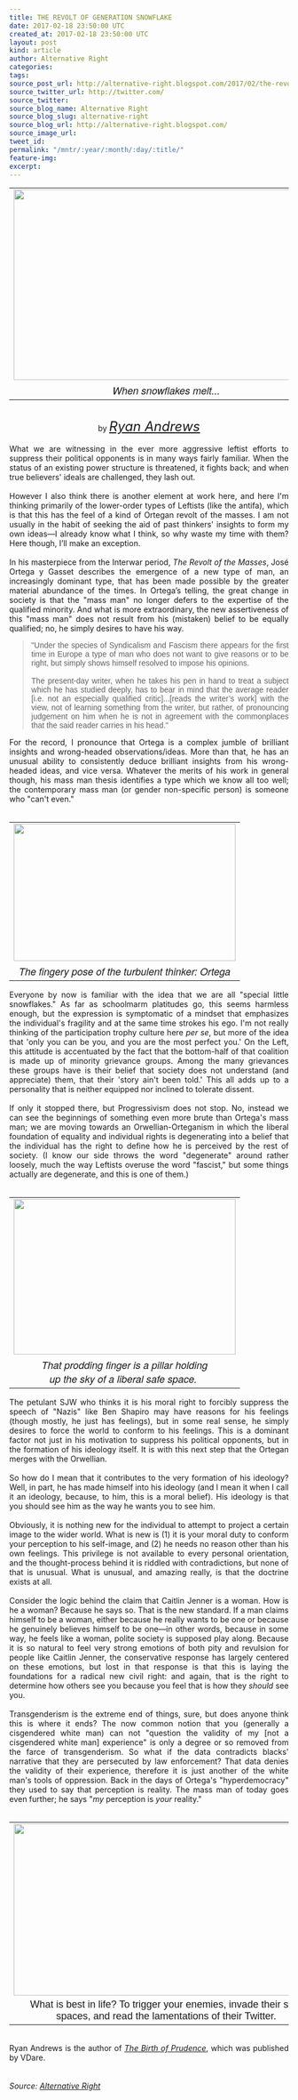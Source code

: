 ```yaml
---
title: THE REVOLT OF GENERATION SNOWFLAKE
date: 2017-02-18 23:50:00 UTC
created_at: 2017-02-18 23:50:00 UTC
layout: post
kind: article
author: Alternative Right
categories: 
tags: 
source_post_url: http://alternative-right.blogspot.com/2017/02/the-revolt-of-generation-snowflake.html
source_twitter_url: http://twitter.com/
source_twitter: 
source_blog_name: Alternative Right
source_blog_slug: alternative-right
source_blog_url: http://alternative-right.blogspot.com/
source_image_url: 
tweet_id: 
permalink: "/mntr/:year/:month/:day/:title/"
feature-img: 
excerpt: 
---
```

<div dir="ltr" style="text-align: left;"><div style="text-align: center;"><div class="separator" style="clear: both; text-align: center;"></div><table align="center" cellpadding="0" cellspacing="0" class="tr-caption-container" style="margin-left: auto; margin-right: auto; text-align: center;"><tbody><tr><td style="text-align: center;"><a href="https://1.bp.blogspot.com/-R3FST5FyV6w/WKjWUAZk0MI/AAAAAAAAVhA/0ZBTtKeTV8Uspq9tL2wk5_j9xjnM4DaYQCLcB/s1600/imageedit_1_2818235985.jpg" style="margin-left: auto; margin-right: auto;"><img border="0" height="343" src="https://1.bp.blogspot.com/-R3FST5FyV6w/WKjWUAZk0MI/AAAAAAAAVhA/0ZBTtKeTV8Uspq9tL2wk5_j9xjnM4DaYQCLcB/s400/imageedit_1_2818235985.jpg" width="550"></a></td></tr><tr><td class="tr-caption" style="text-align: center;"><span style='font-family: "helvetica neue" , "arial" , "helvetica" , sans-serif; font-size: large;'><i>When snowflakes melt...</i></span></td></tr></tbody></table><div class="separator" style="clear: both; text-align: center;"><br></div>by <span style="font-size: x-large;"><i><a href="http://alternative-right.blogspot.com/search/label/Ryan%20Andrews">Ryan Andrews</a></i></span></div><br><div style="text-align: justify;">What we are witnessing in the ever more aggressive leftist efforts to suppress their political opponents is in many ways fairly familiar. When the status of an existing power structure is threatened, it fights back; and when true believers' ideals are challenged, they lash out.<br><br>However I also think there is another element at work here, and here I'm thinking primarily of the lower-order types of Leftists (like the antifa), which is that this has the feel of a kind of Ortegan revolt of the masses. I am not usually in the habit of seeking the aid of past thinkers' insights to form my own ideas—I already know what I think, so why waste my time with them? Here though, I’ll make an exception. <br><br><a name="more"></a>In his masterpiece from the Interwar period, <i>The Revolt of the Masses</i>, José Ortega y Gasset describes the emergence of a new type of man, an increasingly dominant type, that has been made possible by the greater material abundance of the times. In Ortega’s telling, the great change in society is that the "mass man" no longer defers to the expertise of the qualified minority. And what is more extraordinary, the new assertiveness of this "mass man" does not result from his (mistaken) belief to be equally qualified; no, he simply desires to have his way.<br><blockquote class="tr_bq"><span style='font-family: "verdana" , sans-serif;'>"Under the species of Syndicalism and Fascism there appears for the first time in Europe a type of man who does not want to give reasons or to be right, but simply shows himself resolved to impose his opinions. <br><br>The present-day writer, when he takes his pen in hand to treat a subject which he has studied deeply, has to bear in mind that the average reader [i.e. not an especially qualified critic]...[reads the writer’s work] with the view, not of learning something from the writer, but rather, of pronouncing judgement on him when he is not in agreement with the commonplaces that the said reader carries in his head."</span></blockquote>For the record, I pronounce that Ortega is a complex jumble of brilliant insights and wrong-headed observations/ideas. More than that, he has an unusual ability to consistently deduce brilliant insights from his wrong-headed ideas, and vice versa. Whatever the merits of his work in general though, his mass man thesis identifies a type which we know all too well; the contemporary mass man (or gender non-specific person) is someone who "can't even."<br><br><table cellpadding="0" cellspacing="0" class="tr-caption-container" style="float: left; margin-right: 1em; text-align: left;"><tbody><tr><td style="text-align: center;"><a href="https://1.bp.blogspot.com/-notuKDxTgws/WKjYNzwJd7I/AAAAAAAAVhQ/2rx27S1rB0wdtrQlzzMxVEXOxJoxtWGRACLcB/s1600/josc3a9-ortega-y-gasset.png" style="clear: left; margin-bottom: 1em; margin-left: auto; margin-right: auto;"><img border="0" height="247" src="https://1.bp.blogspot.com/-notuKDxTgws/WKjYNzwJd7I/AAAAAAAAVhQ/2rx27S1rB0wdtrQlzzMxVEXOxJoxtWGRACLcB/s400/josc3a9-ortega-y-gasset.png" width="400"></a></td></tr><tr><td class="tr-caption" style="text-align: center;"><span style='font-family: "helvetica neue" , "arial" , "helvetica" , sans-serif; font-size: large;'><i>The fingery pose of the turbulent thinker: Ortega</i></span></td></tr></tbody></table>Everyone by now is familiar with the idea that we are all "special little snowflakes." As far as schoolmarm platitudes go, this seems harmless enough, but the expression is symptomatic of a mindset that emphasizes the individual's fragility and at the same time strokes his ego. I'm not really thinking of the participation trophy culture here <i>per se</i>, but more of the idea that 'only you can be you, and you are the most perfect you.' On the Left, this attitude is accentuated by the fact that the bottom-half of that coalition is made up of minority grievance groups. Among the many grievances these groups have is their belief that society does not understand (and appreciate) them, that their 'story ain't been told.' This all adds up to a personality that is neither equipped nor inclined to tolerate dissent.<br><br><div style="text-align: right;"></div>If only it stopped there, but Progressivism does not stop. No, instead we can see the beginnings of something even more brute than Ortega's mass man; we are moving towards an Orwellian-Orteganism in which the liberal foundation of equality and individual rights is degenerating into a belief that the individual has the right to define how he is perceived by the rest of society. (I know our side throws the word "degenerate" around rather loosely, much the way Leftists overuse the word "fascist," but some things actually are degenerate, and this is one of them.)<br><br><table cellpadding="0" cellspacing="0" class="tr-caption-container" style="float: right; margin-left: 1em; text-align: right;"><tbody><tr><td style="text-align: center;"><a href="https://2.bp.blogspot.com/-8neTTtP8V14/WKjaIoQeBpI/AAAAAAAAVhg/jAyo0GOPWt83iNDfJKInggCM00N49ZT6QCLcB/s1600/LiberalProf.jpg" style="clear: right; margin-bottom: 1em; margin-left: auto; margin-right: auto;"><img border="0" height="280" src="https://2.bp.blogspot.com/-8neTTtP8V14/WKjaIoQeBpI/AAAAAAAAVhg/jAyo0GOPWt83iNDfJKInggCM00N49ZT6QCLcB/s400/LiberalProf.jpg" width="400"></a></td></tr><tr><td class="tr-caption" style="text-align: center;"><span style='font-family: "helvetica neue" , "arial" , "helvetica" , sans-serif; font-size: large;'><i>That prodding finger is a pillar holding<br>up the sky of a liberal safe space. </i></span></td></tr></tbody></table>The petulant SJW who thinks it is his moral right to forcibly suppress the speech of "Nazis" like Ben Shapiro may have reasons for his feelings (though mostly, he just has feelings), but in some real sense, he simply desires to force the world to conform to his feelings. This is a dominant factor not just in his motivation to suppress his political opponents, but in the formation of his ideology itself. It is with this next step that the Ortegan merges with the Orwellian.<br><br>So how do I mean that it contributes to the very formation of his ideology? Well, in part, he has made himself into his ideology (and I mean it when I call it an ideology, because, to him, this is a moral belief). His ideology is that you should see him as the way he wants you to see him.<br><br>Obviously, it is nothing new for the individual to attempt to project a certain image to the wider world. What is new is (1) it is your moral duty to conform your perception to his self-image, and (2) he needs no reason other than his own feelings. This privilege is not available to every personal orientation, and the thought-process behind it is riddled with contradictions, but none of that is unusual. What is unusual, and amazing really, is that the doctrine exists at all.<br><br>Consider the logic behind the claim that Caitlin Jenner is a woman. How is he a woman? Because he says so. That is the new standard. If a man claims himself to be a woman, either because he really wants to be one or because he genuinely believes himself to be one—in other words, because in some way, he feels like a woman, polite society is supposed play along. Because it is so natural to feel very strong emotions of both pity and revulsion for people like Caitlin Jenner, the conservative response has largely centered on these emotions, but lost in that response is that this is laying the foundations for a radical new civil right: and again, that is the right to determine how others see you because you feel that is how they <i>should</i> see you.<br><br>Transgenderism is the extreme end of things, sure, but does anyone think this is where it ends? The now common notion that you (generally a cisgendered white man) can not "question the validity of my [not a cisgendered white man] experience" is only a degree or so removed from the farce of transgenderism. So what if the data contradicts blacks' narrative that they are persecuted by law enforcement? That data denies the validity of their experience, therefore it is just another of the white man's tools of oppression. Back in the days of Ortega's "hyperdemocracy" they used to say that perception is reality. The mass man of today goes even further; he says "<i>my</i> perception is <i>your</i> reality."<br><br><table align="center" cellpadding="0" cellspacing="0" class="tr-caption-container" style="margin-left: auto; margin-right: auto; text-align: center;"><tbody><tr><td style="text-align: center;"><a href="https://2.bp.blogspot.com/-B3OsiesEHh0/WKjbspThRyI/AAAAAAAAVhs/JqUuXTBxQRMQnhPLZpJ0S4c3KCakgWuAwCLcB/s1600/yiannopoulosmilo11292016getty.jpg" style="margin-left: auto; margin-right: auto;"><img border="0" height="309" src="https://2.bp.blogspot.com/-B3OsiesEHh0/WKjbspThRyI/AAAAAAAAVhs/JqUuXTBxQRMQnhPLZpJ0S4c3KCakgWuAwCLcB/s400/yiannopoulosmilo11292016getty.jpg" width="550"></a></td></tr><tr><td class="tr-caption" style="text-align: center;"><span style='font-family: "arial" , "helvetica" , sans-serif; font-size: large;'>What is best in life? To trigger your enemies, invade their safe spaces, and read the lamentations of their Twitter.</span></td></tr></tbody></table><br><div style="text-align: justify;">Ryan Andrews is the author of <i><a href="https://www.amazon.com/Birth-Prudence-Ryan-Andrews/dp/1312025247/ref=sr_1_1_twi_pap_2?ie=UTF8&amp;qid=1487461810&amp;sr=8-1&amp;keywords=The+Birth+of+Prudence">The Birth of Prudence</a></i>, which was published by VDare.</div><br><div style="text-align: center;"><i><span style="font-family: inherit;"><span style='color: black; font-family: "arial" , "helvetica" , sans-serif; line-height: normal;'><span style="font-family: inherit;"> <img alt="" border="0" height="1" src="https://www.paypalobjects.com/en_US/i/scr/pixel.gif" width="1"></span></span></span></i></div></div></div><img src="http://feeds.feedburner.com/~r/blogspot/SBfLZ/~4/w8KjG68ijBc" height="1" width="1" alt=""><div class="">
    <i>Source: <a href="http://alternative-right.blogspot.com/">Alternative Right</a></i>
</div>
